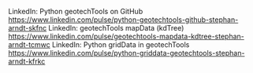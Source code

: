 LinkedIn: Python geotechTools on GitHub
https://www.linkedin.com/pulse/python-geotechtools-github-stephan-arndt-skfnc
LinkedIn: geotechTools mapData (kdTree)
https://www.linkedin.com/pulse/geotechtools-mapdata-kdtree-stephan-arndt-tcmwc
LinkedIn: Python gridData in geotechTools
https://www.linkedin.com/pulse/python-griddata-geotechtools-stephan-arndt-kfrkc
